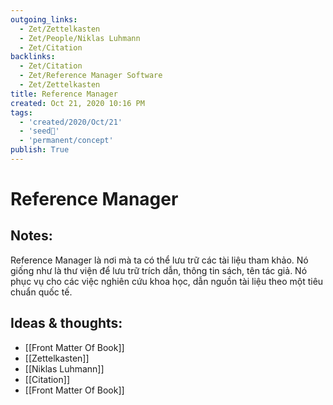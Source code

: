 ```yaml
---
outgoing_links:
  - Zet/Zettelkasten
  - Zet/People/Niklas Luhmann
  - Zet/Citation
backlinks:
  - Zet/Citation
  - Zet/Reference Manager Software
  - Zet/Zettelkasten
title: Reference Manager
created: Oct 21, 2020 10:16 PM
tags:
  - 'created/2020/Oct/21'
  - 'seed🥜'
  - 'permanent/concept'
publish: True
---
```

# Reference Manager

## Notes:
Reference Manager là nơi mà ta có thể lưu trữ các tài liệu tham khảo. Nó giống như là thư viện để lưu trữ trích dẫn, thông tin sách, tên tác giả. Nó phục vụ cho các việc nghiên cứu khoa học, dẫn nguồn tài liệu theo một tiêu chuẩn quốc tế.

## Ideas & thoughts:
- [[Front Matter Of Book]]
- [[Zettelkasten]]
- [[Niklas Luhmann]]
- [[Citation]]
- [[Front Matter Of Book]]